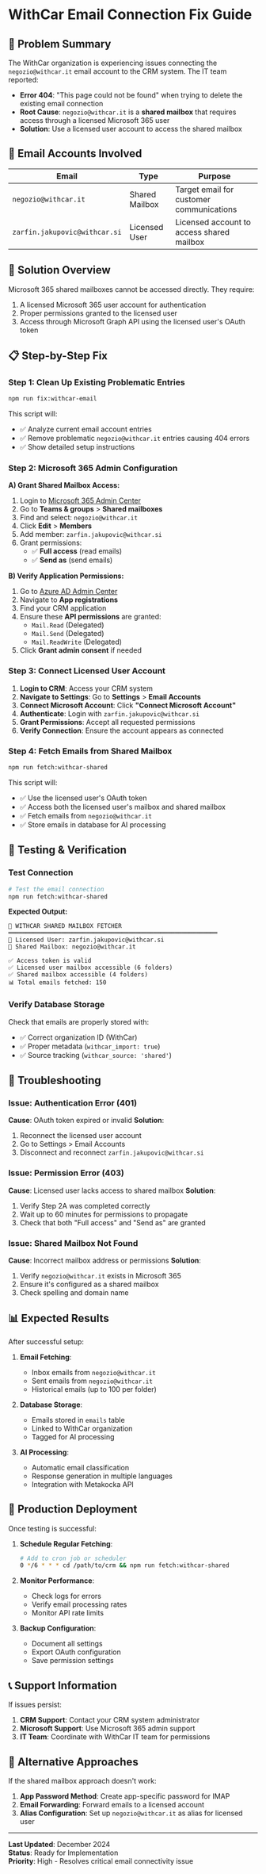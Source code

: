 # WithCar Email Connection Fix Guide

## 🎯 Problem Summary

The WithCar organization is experiencing issues connecting the `negozio@withcar.it` email account to the CRM system. The IT team reported:

- **Error 404**: "This page could not be found" when trying to delete the existing email connection
- **Root Cause**: `negozio@withcar.it` is a **shared mailbox** that requires access through a licensed Microsoft 365 user
- **Solution**: Use a licensed user account to access the shared mailbox

## 📧 Email Accounts Involved

| Email | Type | Purpose |
|-------|------|---------|
| `negozio@withcar.it` | Shared Mailbox | Target email for customer communications |
| `zarfin.jakupovic@withcar.si` | Licensed User | Licensed account to access shared mailbox |

## 🔧 Solution Overview

Microsoft 365 shared mailboxes cannot be accessed directly. They require:
1. A licensed Microsoft 365 user account for authentication
2. Proper permissions granted to the licensed user
3. Access through Microsoft Graph API using the licensed user's OAuth token

## 📋 Step-by-Step Fix

### Step 1: Clean Up Existing Problematic Entries

```bash
npm run fix:withcar-email
```

This script will:
- ✅ Analyze current email account entries
- ✅ Remove problematic `negozio@withcar.it` entries causing 404 errors
- ✅ Show detailed setup instructions

### Step 2: Microsoft 365 Admin Configuration

**A) Grant Shared Mailbox Access:**
1. Login to [Microsoft 365 Admin Center](https://admin.microsoft.com)
2. Go to **Teams & groups** > **Shared mailboxes**
3. Find and select: `negozio@withcar.it`
4. Click **Edit** > **Members**
5. Add member: `zarfin.jakupovic@withcar.si`
6. Grant permissions:
   - ✅ **Full access** (read emails)
   - ✅ **Send as** (send emails)

**B) Verify Application Permissions:**
1. Go to [Azure AD Admin Center](https://aad.portal.azure.com)
2. Navigate to **App registrations**
3. Find your CRM application
4. Ensure these **API permissions** are granted:
   - `Mail.Read` (Delegated)
   - `Mail.Send` (Delegated) 
   - `Mail.ReadWrite` (Delegated)
5. Click **Grant admin consent** if needed

### Step 3: Connect Licensed User Account

1. **Login to CRM**: Access your CRM system
2. **Navigate to Settings**: Go to **Settings** > **Email Accounts**
3. **Connect Microsoft Account**: Click **"Connect Microsoft Account"**
4. **Authenticate**: Login with `zarfin.jakupovic@withcar.si`
5. **Grant Permissions**: Accept all requested permissions
6. **Verify Connection**: Ensure the account appears as connected

### Step 4: Fetch Emails from Shared Mailbox

```bash
npm run fetch:withcar-shared
```

This script will:
- ✅ Use the licensed user's OAuth token
- ✅ Access both the licensed user's mailbox and shared mailbox
- ✅ Fetch emails from `negozio@withcar.it` 
- ✅ Store emails in database for AI processing

## 🧪 Testing & Verification

### Test Connection
```bash
# Test the email connection
npm run fetch:withcar-shared
```

**Expected Output:**
```
📮 WITHCAR SHARED MAILBOX FETCHER
═══════════════════════════════════════════════════════════
🔐 Licensed User: zarfin.jakupovic@withcar.si
📧 Shared Mailbox: negozio@withcar.it

✅ Access token is valid
✅ Licensed user mailbox accessible (6 folders)
✅ Shared mailbox accessible (4 folders)
📊 Total emails fetched: 150
```

### Verify Database Storage
Check that emails are properly stored with:
- ✅ Correct organization ID (WithCar)
- ✅ Proper metadata (`withcar_import: true`)
- ✅ Source tracking (`withcar_source: 'shared'`)

## 🔧 Troubleshooting

### Issue: Authentication Error (401)
**Cause**: OAuth token expired or invalid
**Solution**:
1. Reconnect the licensed user account
2. Go to Settings > Email Accounts
3. Disconnect and reconnect `zarfin.jakupovic@withcar.si`

### Issue: Permission Error (403)
**Cause**: Licensed user lacks access to shared mailbox
**Solution**:
1. Verify Step 2A was completed correctly
2. Wait up to 60 minutes for permissions to propagate
3. Check that both "Full access" and "Send as" are granted

### Issue: Shared Mailbox Not Found
**Cause**: Incorrect mailbox address or permissions
**Solution**:
1. Verify `negozio@withcar.it` exists in Microsoft 365
2. Ensure it's configured as a shared mailbox
3. Check spelling and domain name

## 📊 Expected Results

After successful setup:

1. **Email Fetching**: 
   - Inbox emails from `negozio@withcar.it`
   - Sent emails from `negozio@withcar.it`
   - Historical emails (up to 100 per folder)

2. **Database Storage**:
   - Emails stored in `emails` table
   - Linked to WithCar organization
   - Tagged for AI processing

3. **AI Processing**:
   - Automatic email classification
   - Response generation in multiple languages
   - Integration with Metakocka API

## 🚀 Production Deployment

Once testing is successful:

1. **Schedule Regular Fetching**:
   ```bash
   # Add to cron job or scheduler
   0 */6 * * * cd /path/to/crm && npm run fetch:withcar-shared
   ```

2. **Monitor Performance**:
   - Check logs for errors
   - Verify email processing rates
   - Monitor API rate limits

3. **Backup Configuration**:
   - Document all settings
   - Export OAuth configuration
   - Save permission settings

## 📞 Support Information

If issues persist:

1. **CRM Support**: Contact your CRM system administrator
2. **Microsoft Support**: Use Microsoft 365 admin support
3. **IT Team**: Coordinate with WithCar IT team for permissions

## 🔄 Alternative Approaches

If the shared mailbox approach doesn't work:

1. **App Password Method**: Create app-specific password for IMAP
2. **Email Forwarding**: Forward emails to a licensed account
3. **Alias Configuration**: Set up `negozio@withcar.it` as alias for licensed user

---

**Last Updated**: December 2024  
**Status**: Ready for Implementation  
**Priority**: High - Resolves critical email connectivity issue







